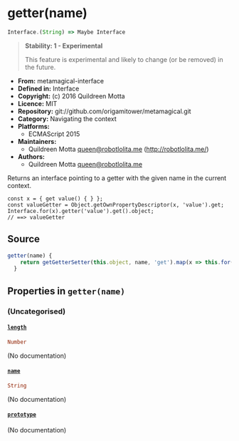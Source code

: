 

# getter(name)


```javascript
Interface.(String) => Maybe Interface
```




> 
> **Stability: 1 - Experimental**
> 
> This feature is experimental and likely to change (or be removed) in the
> future.
> 


  - **From:**
    metamagical-interface
  - **Defined in:**
    Interface
  - **Copyright:**
    (c) 2016 Quildreen Motta
  - **Licence:**
    MIT
  - **Repository:**
    git://github.com/origamitower/metamagical.git
  - **Category:**
    Navigating the context
  - **Platforms:**
      - ECMAScript 2015
  - **Maintainers:**
      - Quildreen Motta <queen@robotlolita.me> (http://robotlolita.me/)
  - **Authors:**
      - Quildreen Motta <queen@robotlolita.me>



Returns an interface pointing to a getter with the given name in the
current context.


    const x = { get value() { } };
    const valueGetter = Object.getOwnPropertyDescriptor(x, 'value').get;
    Interface.for(x).getter('value').get().object;
    // ==> valueGetter



## Source


```javascript
getter(name) {
    return getGetterSetter(this.object, name, 'get').map(x => this.for(x));
  }
```




## Properties in `getter(name)`




### (Uncategorised)




#### [`length`](getter/length)



```haskell
Number
```

(No documentation)



#### [`name`](getter/name)



```haskell
String
```

(No documentation)



#### [`prototype`](getter/prototype)



(No documentation)






